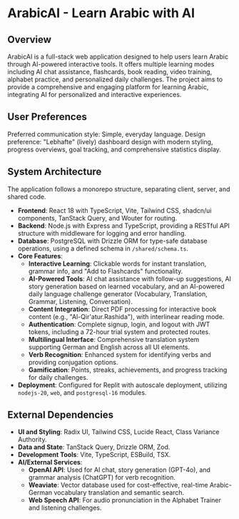 # ArabicAI - Learn Arabic with AI

## Overview
ArabicAI is a full-stack web application designed to help users learn Arabic through AI-powered interactive tools. It offers multiple learning modes including AI chat assistance, flashcards, book reading, video training, alphabet practice, and personalized daily challenges. The project aims to provide a comprehensive and engaging platform for learning Arabic, integrating AI for personalized and interactive experiences.

## User Preferences
Preferred communication style: Simple, everyday language.
Design preference: "Lebhafte" (lively) dashboard design with modern styling, progress overviews, goal tracking, and comprehensive statistics display.

## System Architecture
The application follows a monorepo structure, separating client, server, and shared code.
- **Frontend**: React 18 with TypeScript, Vite, Tailwind CSS, shadcn/ui components, TanStack Query, and Wouter for routing.
- **Backend**: Node.js with Express and TypeScript, providing a RESTful API structure with middleware for logging and error handling.
- **Database**: PostgreSQL with Drizzle ORM for type-safe database operations, using a defined schema in `/shared/schema.ts`.
- **Core Features**:
    - **Interactive Learning**: Clickable words for instant translation, grammar info, and "Add to Flashcards" functionality.
    - **AI-Powered Tools**: AI chat assistance with follow-up suggestions, AI story generation based on learned vocabulary, and an AI-powered daily language challenge generator (Vocabulary, Translation, Grammar, Listening, Conversation).
    - **Content Integration**: Direct PDF processing for interactive book content (e.g., "Al-Qir'atur.Rashida"), with interlinear reading mode.
    - **Authentication**: Complete signup, login, and logout with JWT tokens, including a 72-hour trial system and protected routes.
    - **Multilingual Interface**: Comprehensive translation system supporting German and English across all UI elements.
    - **Verb Recognition**: Enhanced system for identifying verbs and providing conjugation options.
    - **Gamification**: Points, streaks, achievements, and progress tracking for daily challenges.
- **Deployment**: Configured for Replit with autoscale deployment, utilizing `nodejs-20`, `web`, and `postgresql-16` modules.

## External Dependencies
- **UI and Styling**: Radix UI, Tailwind CSS, Lucide React, Class Variance Authority.
- **Data and State**: TanStack Query, Drizzle ORM, Zod.
- **Development Tools**: Vite, TypeScript, ESBuild, TSX.
- **AI/External Services**:
    - **OpenAI API**: Used for AI chat, story generation (GPT-4o), and grammar analysis (ChatGPT) for verb recognition.
    - **Weaviate**: Vector database used for cost-effective, real-time Arabic-German vocabulary translation and semantic search.
    - **Web Speech API**: For audio pronunciation in the Alphabet Trainer and listening challenges.